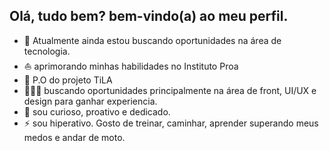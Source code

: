 ## Olá, tudo bem? bem-vindo(a) ao meu perfil.

- 🔭 Atualmente ainda estou buscando oportunidades na área de tecnologia.
- ⛵ aprimorando minhas habilidades no Instituto Proa
- 🥋 P.O do projeto TiLA 
- 👨🏾‍💼 buscando oportunidades principalmente na área de front, UI/UX e design para ganhar experiencia.
- 💬 sou curioso, proativo e dedicado.
- ⚡ sou hiperativo. Gosto de treinar, caminhar, aprender superando meus medos e andar de moto.

